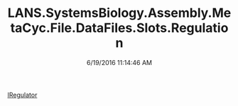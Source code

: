 ﻿---
title: LANS.SystemsBiology.Assembly.MetaCyc.File.DataFiles.Slots.Regulation
date: 6/19/2016 11:14:46 AM
---

[IRegulator](T-LANS.SystemsBiology.Assembly.MetaCyc.File.DataFiles.Slots.Regulation.IRegulator.html)
